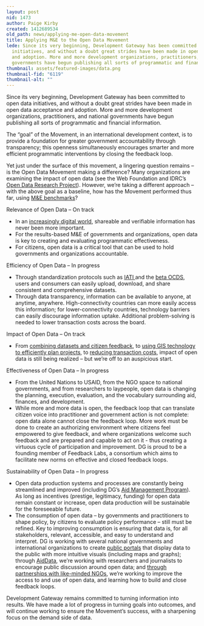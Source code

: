 ```yaml
---
layout: post
nid: 1473
author: Paige Kirby
created: 1412689534
old_path: news/applying-me-open-data-movement
title: Applying M&E to the Open Data Movement
lede: Since its very beginning, Development Gateway has been committed to open data
  initiatives, and without a doubt great strides have been made in open data acceptance
  and adoption. More and more development organizations, practitioners, and national
  governments have begun publishing all sorts of programmatic and financial information.
thumbnail: assets/featured-images/data.png
thumbnail-fid: "6119"
thumbnail-alt: ""
---
```


Since its very beginning, Development Gateway has been committed to open data initiatives, and without a doubt great strides have been made in open data acceptance and adoption. More and more development organizations, practitioners, and national governments have begun publishing all sorts of programmatic and financial information.

The “goal” of the Movement, in an international development context, is to provide a foundation for greater government accountability through transparency; this openness simultaneously encourages smarter and more efficient programmatic interventions by closing the feedback loop.

Yet just under the surface of this movement, a lingering question remains – is the Open Data Movement making a difference? Many organizations are examining the impact of open data (see the Web Foundation and IDRC’s [Open Data Research Project](http://www.opendataresearch.org/)). However, we’re taking a different approach – with the above goal as a baseline, how has the Movement performed thus far, using [M&E benchmarks](http://www.oecd.org/development/evaluation/qualitystandards.pdf)?

Relevance of Open Data – On track

- In an [increasingly digital world](http://www.internetlivestats.com/internet-users/), shareable and verifiable information has never been more important.
- For the results-based M&E of governments and organizations, open data is key to creating and evaluating programmatic effectiveness.
- For citizens, open data is a critical tool that can be used to hold governments and organizations accountable.

Efficiency of Open Data – In progress

- Through standardization protocols such as [IATI ](http://iatistandard.org/)and the [beta OCDS](http://www.open-contracting.org/beta-release-open-contracting-data-standards), users and consumers can easily upload, download, and share consistent and comprehensive datasets.
- Through data transparency, information can be available to anyone, at anytime, anywhere. High-connectivity countries can more easily access this information; for lower-connectivity countries, technology barriers can easily discourage information uptake. Additional problem-solving is needed to lower transaction costs across the board.

Impact of Open Data – On track

- From [combining datasets and citizen feedback](/news/making-citizen-feedback-more-actionable-uganda), to [using GIS technology to efficiently plan projects](/news/mapafrica-afdb-geocoding-greater-accountability), to [reducing transaction costs](/programs/dgMarket), impact of open data is still being realized – but we’re off to an auspicious start.

Effectiveness of Open Data – In progress

- From the United Nations to USAID, from the NGO space to national governments, and from researchers to laypeople, open data is changing the planning, execution, evaluation, and the vocabulary surrounding aid, finances, and development.
- While more and more data is open, the feedback loop that can translate citizen voice into practitioner and government action is not complete: open data alone cannot close the feedback loop. More work must be done to create an authorizing environment where citizens feel empowered to give feedback, and where organizations welcome such feedback and are prepared and capable to act on it - thus creating a virtuous cycle of participation and improvement. DG is proud to be a founding member of Feedback Labs, a consortium which aims to facilitate new norms on effective and closed feedback loops.

Sustainability of Open Data – In progress

- Open data production systems and processes are constantly being streamlined and improved (including DG’s [Aid Management Program](/programs/aid-management-program)). As long as incentives (prestige, legitimacy, funding) for open data remain constant or increase, open data production will be sustainable for the foreseeable future.
- The consumption of open data – by governments and practitioners to shape policy, by citizens to evaluate policy performance – still must be refined. Key to improving consumption is ensuring that data is, for all stakeholders, relevant, accessible, and easy to understand and interpret. DG is working with several national governments and international organizations to create [public portals](/news/mapafrica-african-development-bank-looks-institutionalize-geocoding) that display data to the public with more intuitive visuals (including maps and graphs); through [AidData](http://aiddata.org/access-our-data), we’re working with researchers and journalists to encourage public discussion around open data; and [through partnerships with like-minded NGOs](/news/making-citizen-feedback-more-actionable-uganda), we’re working to improve the access to and use of open data, and learning how to build and close feedback loops.

Development Gateway remains committed to turning information into results. We have made a lot of progress in turning goals into outcomes, and will continue working to ensure the Movement’s success, with a sharpening focus on the demand side of data.
